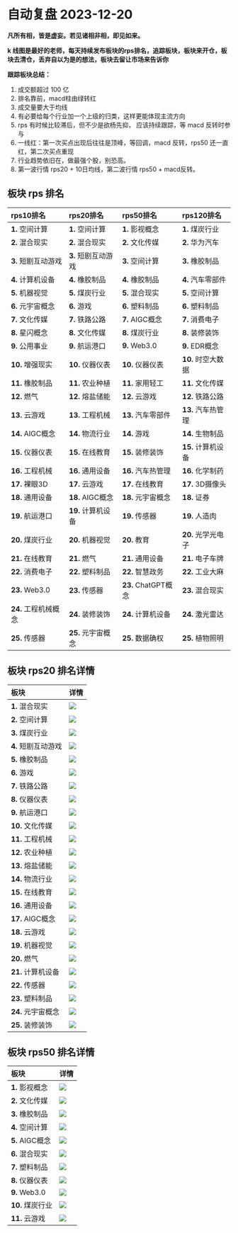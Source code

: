 # 自动复盘 2023-12-20

**凡所有相，皆是虚妄。若见诸相非相，即见如来。**

**k 线图是最好的老师，每天持续发布板块的rps排名，追踪板块，板块来开仓，板块去清仓，丢弃自以为是的想法，板块去留让市场来告诉你**
        
**跟踪板块总结：**
1. 成交额超过 100 亿
2. 排名靠前，macd柱由绿转红
3. 成交量要大于均线
4. 有必要给每个行业加一个上级的归类，这样更能体现主流方向
5. rps 有时候比较滞后，但不少是欲杨先抑， 应该持续跟踪，等 macd 反转时参与
6. 一线红：第一次买点出现后往往是顶峰，等回调，macd 反转，rps50 还一直红，第二次买点重现
7. 行业趋势依旧在，做最强个股，别恐高。
8. 第一波行情 rps20 + 10日均线，第二波行情 rps50 + macd反转。
        
## 板块 rps 排名
| rps10排名            | rps20排名           | rps50排名           | rps120排名         |
|:---------------------|:--------------------|:--------------------|:-------------------|
| **1.** 空间计算      | **1.** 空间计算     | **1.** 影视概念     | **1.** 煤炭行业    |
| **2.** 混合现实      | **2.** 混合现实     | **2.** 文化传媒     | **2.** 华为汽车    |
| **3.** 短剧互动游戏  | **3.** 短剧互动游戏 | **3.** 空间计算     | **3.** 橡胶制品    |
| **4.** 计算机设备    | **4.** 橡胶制品     | **4.** 橡胶制品     | **4.** 汽车零部件  |
| **5.** 机器视觉      | **5.** 煤炭行业     | **5.** 混合现实     | **5.** 空间计算    |
| **6.** 元宇宙概念    | **6.** 游戏         | **6.** 塑料制品     | **6.** 塑料制品    |
| **7.** 文化传媒      | **7.** 铁路公路     | **7.** AIGC概念     | **7.** 消费电子    |
| **8.** 星闪概念      | **8.** 文化传媒     | **8.** 煤炭行业     | **8.** 装修装饰    |
| **9.** 公用事业      | **9.** 航运港口     | **9.** Web3.0       | **9.** EDR概念     |
| **10.** 增强现实     | **10.** 仪器仪表    | **10.** 仪器仪表    | **10.** 时空大数据 |
| **11.** 橡胶制品     | **11.** 农业种植    | **11.** 家用轻工    | **11.** 文化传媒   |
| **12.** 燃气         | **12.** 熔盐储能    | **12.** 云游戏      | **12.** 铁路公路   |
| **13.** 云游戏       | **13.** 工程机械    | **13.** 汽车零部件  | **13.** 汽车热管理 |
| **14.** AIGC概念     | **14.** 物流行业    | **14.** 游戏        | **14.** 生物制品   |
| **15.** 仪器仪表     | **15.** 在线教育    | **15.** 装修装饰    | **15.** 计算机设备 |
| **16.** 工程机械     | **16.** 通用设备    | **16.** 汽车热管理  | **16.** 化学制药   |
| **17.** 裸眼3D       | **17.** 云游戏      | **17.** 在线教育    | **17.** 3D摄像头   |
| **18.** 通用设备     | **18.** AIGC概念    | **18.** 元宇宙概念  | **18.** 证券       |
| **19.** 航运港口     | **19.** 计算机设备  | **19.** 传感器      | **19.** 人造肉     |
| **20.** 煤炭行业     | **20.** 机器视觉    | **20.** 教育        | **20.** 光学光电子 |
| **21.** 在线教育     | **21.** 燃气        | **21.** 通用设备    | **21.** 电子车牌   |
| **22.** 消费电子     | **22.** 塑料制品    | **22.** 智慧政务    | **22.** 工业大麻   |
| **23.** Web3.0       | **23.** 传感器      | **23.** ChatGPT概念 | **23.** 混合现实   |
| **24.** 工程机械概念 | **24.** 装修装饰    | **24.** 计算机设备  | **24.** 激光雷达   |
| **25.** 传感器       | **25.** 元宇宙概念  | **25.** 数据确权    | **25.** 植物照明   |
## 板块 rps20 排名详情
| 板块                | 详情                                                                                                 |
|:--------------------|:-----------------------------------------------------------------------------------------------------|
| **1.** 混合现实     | ![](https://sykent-blog-image.oss-cn-beijing.aliyuncs.com/quant/image/2023/12/1703059542165-tmp.jpg) |
| **2.** 空间计算     | ![](https://sykent-blog-image.oss-cn-beijing.aliyuncs.com/quant/image/2023/12/1703059543355-tmp.jpg) |
| **3.** 煤炭行业     | ![](https://sykent-blog-image.oss-cn-beijing.aliyuncs.com/quant/image/2023/12/1703059544458-tmp.jpg) |
| **4.** 短剧互动游戏 | ![](https://sykent-blog-image.oss-cn-beijing.aliyuncs.com/quant/image/2023/12/1703059545040-tmp.jpg) |
| **5.** 橡胶制品     | ![](https://sykent-blog-image.oss-cn-beijing.aliyuncs.com/quant/image/2023/12/1703059546024-tmp.jpg) |
| **6.** 游戏         | ![](https://sykent-blog-image.oss-cn-beijing.aliyuncs.com/quant/image/2023/12/1703059547012-tmp.jpg) |
| **7.** 铁路公路     | ![](https://sykent-blog-image.oss-cn-beijing.aliyuncs.com/quant/image/2023/12/1703059548031-tmp.jpg) |
| **8.** 仪器仪表     | ![](https://sykent-blog-image.oss-cn-beijing.aliyuncs.com/quant/image/2023/12/1703059548997-tmp.jpg) |
| **9.** 航运港口     | ![](https://sykent-blog-image.oss-cn-beijing.aliyuncs.com/quant/image/2023/12/1703059550096-tmp.jpg) |
| **10.** 文化传媒    | ![](https://sykent-blog-image.oss-cn-beijing.aliyuncs.com/quant/image/2023/12/1703059551094-tmp.jpg) |
| **11.** 工程机械    | ![](https://sykent-blog-image.oss-cn-beijing.aliyuncs.com/quant/image/2023/12/1703059552220-tmp.jpg) |
| **12.** 农业种植    | ![](https://sykent-blog-image.oss-cn-beijing.aliyuncs.com/quant/image/2023/12/1703059553271-tmp.jpg) |
| **13.** 熔盐储能    | ![](https://sykent-blog-image.oss-cn-beijing.aliyuncs.com/quant/image/2023/12/1703059554281-tmp.jpg) |
| **14.** 物流行业    | ![](https://sykent-blog-image.oss-cn-beijing.aliyuncs.com/quant/image/2023/12/1703059555455-tmp.jpg) |
| **15.** 在线教育    | ![](https://sykent-blog-image.oss-cn-beijing.aliyuncs.com/quant/image/2023/12/1703059556458-tmp.jpg) |
| **16.** 通用设备    | ![](https://sykent-blog-image.oss-cn-beijing.aliyuncs.com/quant/image/2023/12/1703059557478-tmp.jpg) |
| **17.** AIGC概念    | ![](https://sykent-blog-image.oss-cn-beijing.aliyuncs.com/quant/image/2023/12/1703059558509-tmp.jpg) |
| **18.** 云游戏      | ![](https://sykent-blog-image.oss-cn-beijing.aliyuncs.com/quant/image/2023/12/1703059559544-tmp.jpg) |
| **19.** 机器视觉    | ![](https://sykent-blog-image.oss-cn-beijing.aliyuncs.com/quant/image/2023/12/1703059560501-tmp.jpg) |
| **20.** 燃气        | ![](https://sykent-blog-image.oss-cn-beijing.aliyuncs.com/quant/image/2023/12/1703059561534-tmp.jpg) |
| **21.** 计算机设备  | ![](https://sykent-blog-image.oss-cn-beijing.aliyuncs.com/quant/image/2023/12/1703059562595-tmp.jpg) |
| **22.** 传感器      | ![](https://sykent-blog-image.oss-cn-beijing.aliyuncs.com/quant/image/2023/12/1703059563687-tmp.jpg) |
| **23.** 塑料制品    | ![](https://sykent-blog-image.oss-cn-beijing.aliyuncs.com/quant/image/2023/12/1703059564685-tmp.jpg) |
| **24.** 元宇宙概念  | ![](https://sykent-blog-image.oss-cn-beijing.aliyuncs.com/quant/image/2023/12/1703059565749-tmp.jpg) |
| **25.** 装修装饰    | ![](https://sykent-blog-image.oss-cn-beijing.aliyuncs.com/quant/image/2023/12/1703059566764-tmp.jpg) |
## 板块 rps50 排名详情
| 板块             | 详情                                                                                                 |
|:-----------------|:-----------------------------------------------------------------------------------------------------|
| **1.** 影视概念  | ![](https://sykent-blog-image.oss-cn-beijing.aliyuncs.com/quant/image/2023/12/1703059567894-tmp.jpg) |
| **2.** 文化传媒  | ![](https://sykent-blog-image.oss-cn-beijing.aliyuncs.com/quant/image/2023/12/1703059568889-tmp.jpg) |
| **3.** 橡胶制品  | ![](https://sykent-blog-image.oss-cn-beijing.aliyuncs.com/quant/image/2023/12/1703059569881-tmp.jpg) |
| **4.** 空间计算  | ![](https://sykent-blog-image.oss-cn-beijing.aliyuncs.com/quant/image/2023/12/1703059570563-tmp.jpg) |
| **5.** AIGC概念  | ![](https://sykent-blog-image.oss-cn-beijing.aliyuncs.com/quant/image/2023/12/1703059571542-tmp.jpg) |
| **6.** 混合现实  | ![](https://sykent-blog-image.oss-cn-beijing.aliyuncs.com/quant/image/2023/12/1703059572272-tmp.jpg) |
| **7.** 塑料制品  | ![](https://sykent-blog-image.oss-cn-beijing.aliyuncs.com/quant/image/2023/12/1703059573312-tmp.jpg) |
| **8.** 仪器仪表  | ![](https://sykent-blog-image.oss-cn-beijing.aliyuncs.com/quant/image/2023/12/1703059574275-tmp.jpg) |
| **9.** Web3.0    | ![](https://sykent-blog-image.oss-cn-beijing.aliyuncs.com/quant/image/2023/12/1703059575301-tmp.jpg) |
| **10.** 煤炭行业 | ![](https://sykent-blog-image.oss-cn-beijing.aliyuncs.com/quant/image/2023/12/1703059576237-tmp.jpg) |
| **11.** 云游戏   | ![](https://sykent-blog-image.oss-cn-beijing.aliyuncs.com/quant/image/2023/12/1703059577282-tmp.jpg) |